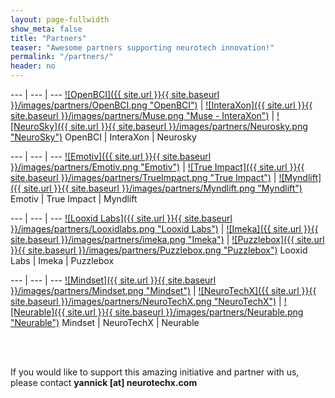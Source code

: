 ```yaml
---
layout: page-fullwidth
show_meta: false
title: "Partners"
teaser: "Awesome partners supporting neurotech innovation!"
permalink: "/partners/"
header: no
---
```


<div class="contributor" markdown="1">

--- | --- | ---
[![OpenBCI]({{ site.url }}{{ site.baseurl }}/images/partners/OpenBCI.png "OpenBCI")](http://www.openbci.com) | [![InteraXon]({{ site.url }}{{ site.baseurl }}/images/partners/Muse.png "Muse - InteraXon")](http://choosemuse.com/) | [![NeuroSky]({{ site.url }}{{ site.baseurl }}/images/partners/Neurosky.png "NeuroSky")](http://www.neurosky.com)
OpenBCI | InteraXon | Neurosky

--- | --- | ---
[![Emotiv]({{ site.url }}{{ site.baseurl }}/images/partners/Emotiv.png "Emotiv")](https://www.emotiv.com/) | [![True Impact]({{ site.url }}{{ site.baseurl }}/images/partners/TrueImpact.png "True Impact")](http://www.trueimpact.ca/) | [![Myndlift]({{ site.url }}{{ site.baseurl }}/images/partners/Myndlift.png "Myndlift")](http://www.myndlift.com/)
Emotiv | True Impact | Myndlift

--- | --- | ---
[![Looxid Labs]({{ site.url }}{{ site.baseurl }}/images/partners/Looxidlabs.png "Looxid Labs")](http://looxidlabs.com/) | [![Imeka]({{ site.url }}{{ site.baseurl }}/images/partners/imeka.png "Imeka")](https://www.imeka.ca/) | [![Puzzlebox]({{ site.url }}{{ site.baseurl }}/images/partners/Puzzlebox.png "Puzzlebox")](https://puzzlebox.io/)
Looxid Labs | Imeka | Puzzlebox

--- | --- | ---
[![Mindset]({{ site.url }}{{ site.baseurl }}/images/partners/Mindset.png "Mindset")](https://www.thinkmindset.com/) | [![NeuroTechX]({{ site.url }}{{ site.baseurl }}/images/partners/NeuroTechX.png "NeuroTechX")](http://www.NeuroTechX.com) | [![Neurable]({{ site.url }}{{ site.baseurl }}/images/partners/Neurable.png "Neurable")](http://www.neurable.com/)
Mindset | NeuroTechX | Neurable

</div>

<br />
<br />
<p>
If you would like to support this amazing initiative and partner with us, please contact <strong>yannick [at] neurotechx.com</strong>
</p>
